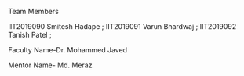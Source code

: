 Team Members 



IIT2019090	Smitesh Hadape ; 
IIT2019091	Varun Bhardwaj ; 
IIT2019092	Tanish Patel ; 

Faculty Name-Dr. Mohammed Javed

Mentor Name- Md. Meraz

